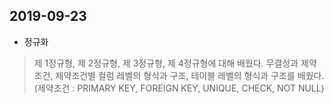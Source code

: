 ## 2019-09-23

- 정규화
> 제 1정규형, 제 2정규형, 제 3정규형, 제 4정규형에 대해 배웠다.
> 무결성과 제약조건, 제약조건별 컬럼 레벨의 형식과 구조, 테이블 레벨의 형식과 구조를 배웠다.
> (제약조건 : PRIMARY KEY, FOREIGN KEY, UNIQUE, CHECK, NOT NULL)














